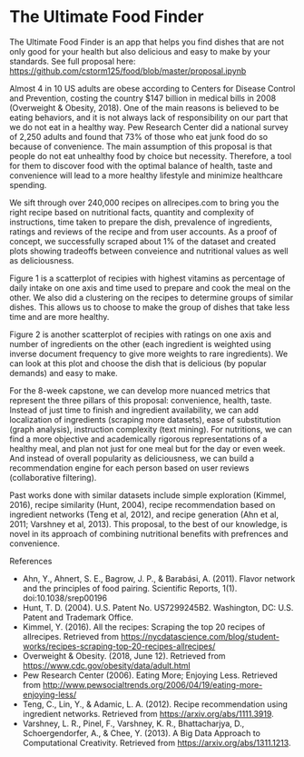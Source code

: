 # The Ultimate Food Finder

The Ultimate Food Finder is an app that helps you find dishes that are not only good for your health but also delicious and easy to make by your standards. See full proposal here: https://github.com/cstorm125/food/blob/master/proposal.ipynb

Almost 4 in 10 US adults are obese according to Centers for Disease Control and Prevention, costing the country $147 billion in medical bills in 2008 (Overweight & Obesity, 2018). One of the main reasons is believed to be eating behaviors, and it is not always lack of responsibility on our part that we do not eat in a healthy way. Pew Research Center did a national survey of 2,250 adults and found that 73% of those who eat junk food do so because of convenience. The main assumption of this proposal is that people do not eat unhealthy food by choice but necessity. Therefore, a tool for them to discover food with the optimal balance of health, taste and convenience will lead to a more healthy lifestyle and minimize healthcare spending.

We sift through over 240,000 recipes on allrecipes.com to bring you the right recipe based on nutritional facts, quantity and complexity of instructions, time taken to prepare the dish, prevalence of ingredients, ratings and reviews of the recipe and from user accounts. As a proof of concept, we successfully scraped about 1% of the dataset and created plots showing tradeoffs between conveience and nutritional values as well as deliciousness. 

Figure 1 is a scatterplot of recipies with highest vitamins as percentage of daily intake on one axis and time used to prepare and cook the meal on the other. We also did a clustering on the recipes to determine groups of similar dishes. This allows us to choose to make the group of dishes that take less time and are more healthy.

Figure 2 is another scatterplot of recipies with ratings on one axis and number of ingredients on the other (each ingredient is weighted using inverse document frequency to give more weights to rare ingredients). We can look at this plot and choose the dish that is delicious (by popular demands) and easy to make.

For the 8-week capstone, we can develop more nuanced metrics that represent the three pillars of this proposal: convenience, health, taste. Instead of just time to finish and ingredient availability, we can add localization of ingredients (scraping more datasets), ease of substitution (graph analysis), instruction complexity (text mining). For nutritions, we can find a more objective and academically rigorous representations of a healthy meal, and plan not just for one meal but for the day or even week. And instead of overall popularity as deliciousness, we can build a recommendation engine for each person based on user reviews (collaborative filtering).

Past works done with similar datasets include simple exploration (Kimmel, 2016), recipe similarity (Hunt, 2004), recipe recommendation based on ingredient networks (Teng et al, 2012), and recipe generation (Ahn et al, 2011; Varshney et al, 2013). This proposal, to the best of our knowledge, is novel in its approach of combining nutritional benefits with prefrences and convenience.

References
- Ahn, Y., Ahnert, S. E., Bagrow, J. P., & Barabási, A. (2011). Flavor network and the principles of food pairing. Scientific Reports, 1(1). doi:10.1038/srep00196
- Hunt, T. D. (2004). U.S. Patent No. US7299245B2. Washington, DC: U.S. Patent and Trademark Office.
- Kimmel, Y. (2016). All the recipes: Scraping the top 20 recipes of allrecipes. Retrieved from https://nycdatascience.com/blog/student-works/recipes-scraping-top-20-recipes-allrecipes/
- Overweight & Obesity. (2018, June 12). Retrieved from https://www.cdc.gov/obesity/data/adult.html
- Pew Research Center (2006). Eating More; Enjoying Less. Retrieved from http://www.pewsocialtrends.org/2006/04/19/eating-more-enjoying-less/
- Teng, C., Lin, Y., & Adamic, L. A. (2012). Recipe recommendation using ingredient networks. Retrieved from https://arxiv.org/abs/1111.3919.
- Varshney, L. R., Pinel, F., Varshney, K. R., Bhattacharjya, D., Schoergendorfer, A., & Chee, Y. (2013). A Big Data Approach to Computational Creativity. Retrieved from https://arxiv.org/abs/1311.1213.
